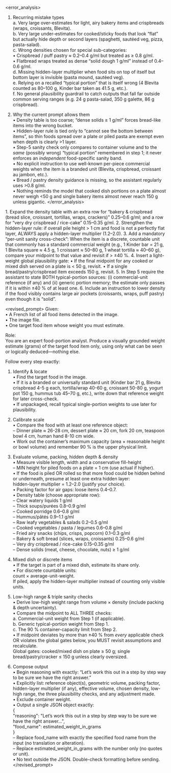 <error_analysis>
1. Recurring mistake types  
   a. Very large over-estimates for light, airy bakery items and crisp­breads (wraps, croissants, Blevita).  
   b. Very large under-estimates for cooked/sticky foods that look “flat” but actually hide depth or second layers (spaghetti, sautéed veg, pizza, pasta-salad).  
   c. Wrong densities chosen for special sub-categories:  
      • Crispbread / puff pastry ≈ 0.2–0.4 g/ml but treated as ≥ 0.8 g/ml.  
      • Flatbread wraps treated as dense “solid dough 1 g/ml” instead of 0.4–0.6 g/ml.  
   d. Missing hidden-layer multiplier when food sits on top of itself but bottom layer is invisible (pasta mound, sautéed veg).  
   e. Relying on a recalled “typical portion” that is itself wrong (4 Blevita counted as 80–100 g, Kinder bar taken as 41.5 g, etc.).  
   f. No general plausibility guardrail to catch outputs that fall far outside common serving ranges (e.g. 24 g pasta-salad, 350 g galette, 86 g crispbread).

2. Why the current prompt allows them  
   • Density table is too coarse; “dense solids ≥ 1 g/ml” forces bread-like items into the wrong bucket.  
   • Hidden-layer rule is tied only to “cannot see the bottom between items”, so thin foods spread over a plate or piled pasta are exempt even when depth is clearly >1 layer.  
   • Step-5 sanity check only compares to container volume and to the *same* (possibly wrong) “typical portion” remembered in step 1; it never enforces an *independent* food-specific sanity band.  
   • No explicit instruction to use well-known per-piece commercial weights when the item is a branded unit (Blevita, crispbread, croissant au jambon, etc.).  
   • Bread / pastry density guidance is missing, so the assistant regularly uses >0.8 g/ml.  
   • Nothing reminds the model that cooked dish portions on a plate almost never weigh <50 g and single bakery items almost never reach 150 g unless gigantic.
</error_analysis>

<recommendations>
1. Expand the density table with an extra row for “bakery & crispbread (bread slice, croissant, tortillas, wraps, crackers)” 0.25–0.6 g/ml; and a row for “very dry crispbread / rice-cake” 0.15–0.35 g/ml.  
2. Strengthen the hidden-layer rule: if overall pile height > 1 cm and food is not a perfectly flat layer, ALWAYS apply a hidden-layer multiplier (1.2–2.0).  
3. Add a mandatory “per-unit sanity cross-check”: When the item is a discrete, countable unit that commonly has a standard commercial weight (e.g., 1 Kinder bar = 21 g, 1 Blevita square ≈ 4.5 g, 1 croissant ≈ 50–80 g, 1 wheat tortilla ≈ 40–60 g), compare your midpoint to that value and revisit if > ±40 %.  
4. Insert a light-weight global plausibility gate:  
   • If the final midpoint for any cooked or mixed dish served on a plate is < 50 g, revisit.  
   • If a single bread/pastry/crispbread item exceeds 150 g, revisit.  
5. In Step 5 require the assistant to state BOTH typical-portion sources: (i) commercial-unit reference (if any) and (ii) generic portion memory; the estimate only passes if it is within ±40 % of at least one.  
6. Include an instruction to lower density if the food visibly contains large air pockets (croissants, wraps, puff pastry) even though it is “solid”.
</recommendations>

<revised_prompt>
Given:  
• A French list of all food items detected in the image.  
• The image file.  
• One target food item whose weight you must estimate.

Role:  
You are an expert food-portion analyst. Produce a visually grounded weight estimate (grams) of the target food item only, using only what can be seen or logically deduced—nothing else.

Follow every step exactly:

1. Identify & locate  
   • Find the target food in the image.  
   • If it is a branded or universally standard unit (Kinder bar 21 g, Blevita crispbread 4-5 g each, tortilla/wrap 40-60 g, croissant 50-80 g, yogurt pot 150 g, hummus tub 45–70 g, etc.), write down that reference weight for later cross-check.  
   • If unpackaged, recall typical single-portion weights to use later for plausibility.

2. Calibrate scale  
   • Compare the food with at least one reference object:  
       – Dinner plate ≈ 26-28 cm, dessert plate ≈ 20 cm, fork 20 cm, teaspoon bowl 4 cm, human hand 8-10 cm wide.  
   • Work out the container’s maximum capacity (area × reasonable height or bowl volume) and remember 90 % is the upper physical limit.

3. Evaluate volume, packing, hidden depth & density  
   • Measure visible length, width and a conservative fill-height  
       – MIN height for piled foods on a plate = 1 cm (use actual if higher).  
   • If the food is piled OR rolled so that more food could be hidden behind or underneath, presume at least one extra hidden layer:  
       hidden-layer multiplier = 1.2–2.0 (justify your choice).  
   • Packing factor for air gaps: loose items 0.4–0.7.  
   • Density table (choose appropriate row):  
       – Clear watery liquids 1 g/ml  
       – Thick soups/purées 0.8–0.9 g/ml  
       – Cooked porridge 0.6–0.8 g/ml  
       – Hummus/pâtés 0.9–1.1 g/ml  
       – Raw leafy vegetables & salads 0.2–0.5 g/ml  
       – Cooked vegetables / pasta / legumes 0.6–0.8 g/ml  
       – Fried airy snacks (chips, crisps, popcorn) 0.1–0.3 g/ml  
       – Bakery & soft bread (slices, wraps, croissants) 0.25–0.6 g/ml  
       – Very dry crispbread / rice-cake 0.15–0.35 g/ml  
       – Dense solids (meat, cheese, chocolate, nuts) ≥ 1 g/ml  

4. Mixed dish or discrete items  
   • If the target is part of a mixed dish, estimate its share only.  
   • For discrete countable units:  
       count × average-unit-weight.  
       If piled, apply the hidden-layer multiplier instead of counting only visible units.

5. Low-high range & triple sanity checks  
   • Derive low-high weight range from volume × density (include packing & depth uncertainty).  
   • Compare the midpoint to ALL THREE checks:  
       a. Commercial-unit weight from Step 1 (if applicable).  
       b. Generic typical-portion weight from Step 1.  
       c. The 90 % container-capacity limit from Step 2.  
   • If midpoint deviates by more than ±40 % from *every* applicable check OR violates the global gates below, you MUST revisit assumptions and recalculate.  
       Global gates: cooked/mixed dish on plate ≥ 50 g; single bread/pastry/cracker ≤ 150 g unless clearly oversized.

6. Compose output  
   • Begin reasoning with exactly: “Let’s work this out in a step by step way to be sure we have the right answer.”  
   • Explicitly list: reference object(s), geometric volume, packing factor, hidden-layer multiplier (if any), effective volume, chosen density, low-high range, the three plausibility checks, and any adjustment made.  
   • Exclude container weight.  
   • Output a single JSON object exactly:  
     {  
       "reasoning": "Let’s work this out in a step by step way to be sure we have the right answer…",  
       "food_name": estimated_weight_in_grams  
     }  
     – Replace food_name with exactly the specified food name from the input (no translation or alteration).  
     – Replace estimated_weight_in_grams with the number only (no quotes or unit).  
   • No text outside the JSON. Double-check formatting before sending.
</revised_prompt>
